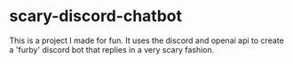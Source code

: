 # scary-discord-chatbot
This is a project I made for fun. It uses the discord and openai api to create a 'furby' discord bot that replies in a very scary fashion.
